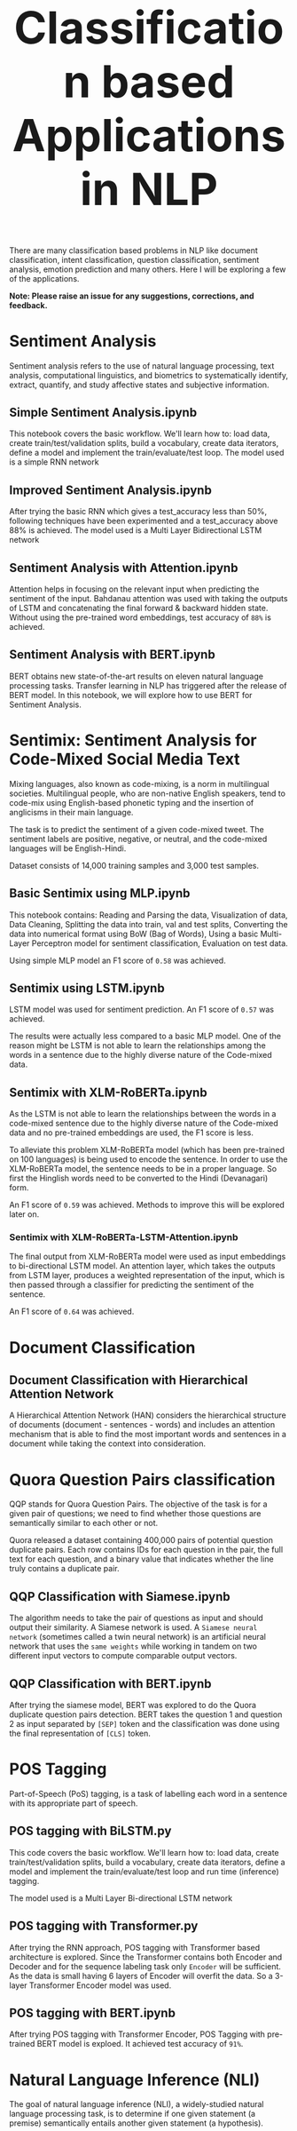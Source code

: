 <h1 align="center" style="font-size:80px">
    Classification based Applications in NLP
</h1>

There are many classification based problems in NLP like document classification, intent classification, question classification, sentiment analysis, emotion prediction and many others. Here I will be exploring a few of the applications.

**Note: Please raise an issue for any suggestions, corrections, and feedback.**

# Sentiment Analysis

Sentiment analysis refers to the use of natural language processing, text analysis, computational linguistics, and biometrics to systematically identify, extract, quantify, and study affective states and subjective information.

## Simple Sentiment Analysis.ipynb

This notebook covers the basic workflow. We'll learn how to: load data, create train/test/validation splits, build a vocabulary, create data iterators, define a model and implement the train/evaluate/test loop. The model used is a simple RNN network

## Improved Sentiment Analysis.ipynb

After trying the basic RNN which gives a test_accuracy less than 50%, following techniques have been experimented and a test_accuracy above 88% is achieved. The model used is a Multi Layer Bidirectional LSTM network

## Sentiment Analysis with Attention.ipynb

Attention helps in focusing on the relevant input when predicting the sentiment of the input. Bahdanau attention was used with taking the outputs of LSTM and concatenating the final forward & backward hidden state. Without using the pre-trained word embeddings, test accuracy of `88%` is achieved.

## Sentiment Analysis with BERT.ipynb

BERT obtains new state-of-the-art results on eleven natural language processing tasks. Transfer learning in NLP has triggered after the release of BERT model. In this notebook, we will explore how to use BERT for Sentiment Analysis.

# Sentimix: Sentiment Analysis for Code-Mixed Social Media Text

Mixing languages, also known as code-mixing, is a norm in multilingual societies. Multilingual people, who are non-native English speakers, tend to code-mix using English-based phonetic typing and the insertion of anglicisms in their main language.

The task is to predict the sentiment of a given code-mixed tweet. The sentiment labels are positive, negative, or neutral, and the code-mixed languages will be English-Hindi.

Dataset consists of 14,000 training samples and 3,000 test samples.

## Basic Sentimix using MLP.ipynb

This notebook contains: Reading and Parsing the data, Visualization of data, Data Cleaning, Splitting the data into train, val and test splits, Converting the data into numerical format using BoW (Bag of Words), Using a basic Multi-Layer Perceptron model for sentiment classification, Evaluation on test data. 

Using simple MLP model an F1 score of `0.58` was achieved.

## Sentimix using LSTM.ipynb

LSTM model was used for sentiment prediction. An F1 score of `0.57` was achieved.

The results were actually less compared to a basic MLP model. One of the reason might be LSTM is not able to learn the relationships among the words in a sentence due to the highly diverse nature of the Code-mixed data.

## Sentimix with XLM-RoBERTa.ipynb

As the LSTM is not able to learn the relationships between the words in a code-mixed sentence due to the highly diverse nature of the Code-mixed data and no pre-trained embeddings are used, the F1 score is less.

To alleviate this problem XLM-RoBERTa model (which has been pre-trained on 100 languages) is being used to encode the sentence. In order to use the XLM-RoBERTa model, the sentence needs to be in a proper language. So first the Hinglish words need to be converted to the Hindi (Devanagari) form.

An F1 score of `0.59` was achieved. Methods to improve this will be explored later on.


### Sentimix with XLM-RoBERTa-LSTM-Attention.ipynb

The final output from XLM-RoBERTa model were used as input embeddings to bi-directional LSTM model. An attention layer, which takes the outputs from LSTM layer, produces a weighted representation of the input, which is then passed through a classifier for predicting the sentiment of the sentence.

An F1 score of `0.64` was achieved.

# Document Classification

## Document Classification with Hierarchical Attention Network

A Hierarchical Attention Network (HAN) considers the hierarchical structure of documents (document - sentences - words) and includes an attention mechanism that is able to find the most important words and sentences in a document while taking the context into consideration.

# Quora Question Pairs classification

QQP stands for Quora Question Pairs. The objective of the task is for a given pair of questions; we need to find whether those questions are semantically similar to each other or not.

Quora released a dataset containing 400,000 pairs of potential question duplicate pairs. Each row contains IDs for each question in the pair, the full text for each question, and a binary value that indicates whether the line truly contains a duplicate pair.

## QQP Classification with Siamese.ipynb

The algorithm needs to take the pair of questions as input and should output their similarity. A Siamese network is used. A `Siamese neural network` (sometimes called a twin neural network) is an artificial neural network that uses the `same weights` while working in tandem on two different input vectors to compute comparable output vectors.

## QQP Classification with BERT.ipynb

After trying the siamese model, BERT was explored to do the Quora duplicate question pairs detection. BERT takes the question 1 and question 2 as input separated by `[SEP]` token and the classification was done using the final representation of `[CLS]` token.

# POS Tagging

Part-of-Speech (PoS) tagging, is a task of labelling each word in a sentence with its appropriate part of speech.

## POS tagging with BiLSTM.py

This code covers the basic workflow. We'll learn how to: load data, create train/test/validation splits, build a vocabulary, create data iterators, define a model and implement the train/evaluate/test loop and run time (inference) tagging.

The model used is a Multi Layer Bi-directional LSTM network

## POS tagging with Transformer.py

After trying the RNN approach, POS tagging with Transformer based architecture is explored. Since the Transformer contains both Encoder and Decoder and for the sequence labeling task only `Encoder` will be sufficient. As the data is small having 6 layers of Encoder will overfit the data. So a 3-layer Transformer Encoder model was used.

## POS tagging with BERT.ipynb

After trying POS tagging with Transformer Encoder, POS Tagging with pre-trained BERT model is exploed. It achieved test accuracy of `91%`.

# Natural Language Inference (NLI)

The goal of natural language inference (NLI), a widely-studied natural language processing task, is to determine if one given statement (a premise) semantically entails another given statement (a hypothesis).

## NLI with BiLSTM.ipynb

This notebook covers the basic workflow. We'll learn how to: load data, create train/test/validation splits, build a vocabulary, create data iterators, define a model and implement the train/evaluate/test loop.

The model used is a Siamese BiLSTM network.

### NLI with Attention.ipynb

In the previous notebook, we have taken the final hidden states of Premise and Hypothesis as the representations from LSTM. Now instead of taking the final hidden states, attention will be computed across all the input tokens and a final weighted vector is taken as the representation of Premise and Hypothesis. 

The test accuracy increased from `76.84%` to `79.51%`.

### NLI with Transformer.ipynb

Transformer Encoder was used to encode the Premise and Hypothesis. Once the sentence is passed through the Encoder, summation of all the tokens is considered as the final representation (others variants can be explored). The model accuracy is less compared to RNN variants.

### NLI with BERT.ipynb

NLI with Bert base model was explored. BERT takes the Premise and Hypothesis as input separated by `[SEP]` token and the classification was done using the final representation of `[CLS]` token.

### NLI with Distillation.ipynb

**`Distillation`**: A technique you can use to compress a large model, called the `teacher`, into a smaller model, called the `student`. Following student, teacher models are used in order to perform distillation on NLI.

- Student Model: Logistic Regression
- Teacher Model: Bi-directional LSTM with Attention

# Toxic Comment Classification

Discussing things you care about can be difficult. The threat of abuse and harassment online means that many people stop expressing themselves and give up on seeking different opinions. Platforms struggle to effectively facilitate conversations, leading many communities to limit or completely shut down user comments.

You are provided with a large number of Wikipedia comments which have been labeled by human raters for toxic behavior. The types of toxicity are:

- toxic
- severe_toxic
- obscene
- threat
- insult
- identity_hate

### Toxic Comment Classification with GRU.ipynb

This notebook covers the basic workflow. We'll learn how to: load data, data analysis, create train/test/validation splits, build a vocabulary, create data iterators, define a model and implement the train/evaluate/test loop.

The model used is a Bi-directional GRU network.

A test accuracy of `99.42%` was achieved. A test accuracy of `99.42%` was achieved. Also contains the implementation of ROC AUC metric.

### Improved Toxic Comment Classification.ipynb

With `Categorical Cross Entropy` as the loss, roc_auc score of `0.5` is achieved. By changing the loss to `Binary Cross Entropy` and also modifying the model a bit by adding pooling layers (max, mean), the roc_auc score improved to `0.9873`.

# Grammatically Correct Sentence

Can artificial neural networks have the ability to judge the grammatical acceptability of a sentence? In order to explore this task, the Corpus of Linguistic Acceptability (CoLA) dataset is used. CoLA is a set of sentences labeled as grammatically correct or incorrect. 

### CoLA with BERT.ipynb

BERT obtains new state-of-the-art results on eleven natural language processing tasks. Transfer learning in NLP has triggered after the release of BERT model. In this notebook, how to use BERT for classifying whether a sentence is grammatically correct or not using CoLA dataset is explored.


### CoLA with DistilBERT.ipynb

**`Distillation`**: A technique you can use to compress a large model, called the `teacher`, into a smaller model, called the `student`. Following student, teacher models are used in order to perform distillation on CoLA.

- Student Model: Distilbert base uncased
- Teacher Model: Bert base uncased

# NER Tagging

Named-Entity-Recognition (NER) tagging, is a task of labelling each word in a sentence with its appropriate entity.

## NER tagging with BiLSTM.ipynb

This code covers the basic workflow. We'll see how to: load data, create train/test/validation splits, build a vocabulary, create data iterators, define a model and implement the train/evaluate/test loop and train, test the model.

The model used is a Bi-directional LSTM network

## NER tagging with BiLSTM-CRF.ipynb

In the case of Sequence tagging (NER) the tag of a current word might depend on previous word's tag. (ex: New York).

Without a CRF, we would have simply used a single linear layer to transform the output of the Bidirectional LSTM into scores for each tag. These are known as `emission scores`, which are a representation of the likelihood of the word being a certain tag.

A CRF calculates not only the emission scores but also the `transition scores`, which are the likelihood of a word being a certain tag considering the previous word was a certain tag. Therefore the transition scores measure how likely it is to transition from one tag to another.

For decoding, `Viterbi` algorithm is used.

Since we're using CRFs, we're not so much predicting the right label at each word as we are predicting the right label sequence for a word sequence. Viterbi Decoding is a way to do exactly this – find the most optimal tag sequence from the scores computed by a Conditional Random Field.


## NER tagging with Char-BiLSTM-CRF.ipynb

Using sub-word information in our tagging task because it can be a powerful indicator of the tags, whether they're parts of speech or entities. For example, it may learn that adjectives commonly end with "-y" or "-ul", or that places often end with "-land" or "-burg".

Therefore, our sequence tagging model uses both

- `word-level` information in the form of word embeddings.
- `character-level` information up to and including each word in both directions.

## NER tagging with Transformer.ipynb

After trying the RNN approach, POS tagging with Transformer based architecture is explored. Since the Transformer contains both Encoder and Decoder and for the sequence labeling task only `Encoder` will be sufficient. A 3-layer Transformer Encoder model was used.

## NER tagging with BERT.ipynb

After trying NER tagging with Transformer Encoder, NER Tagging with pre-trained `bert-base-cased` model is explored.

## NER tagging with Transformer-CRF.ipynb

The transformer alone is not giving good results compared to BiLSTM in the NER tagging task. Augmenting the CRF layer on top of the transformer is implemented which is improving results compared to standalone Transformer.

## NER tagging with Spacy.ipynb

SpaCy provides an exceptionally efficient statistical system for NER in python, which can assign labels to groups of tokens. It provides a default model which can recognize a wide range of named or numerical entities, which include person, organization, language, event etc.

Apart from these default entities, spaCy also gives us the liberty to add arbitrary classes to the NER model, by training the model to update it with newer trained examples.

2 new entities called **`ACTIVITY`** and **`SERVICE`** in a specific domain data (bank) are created and trained with few training samples.